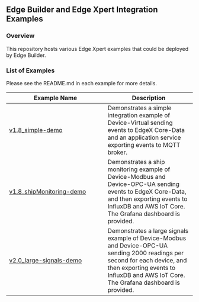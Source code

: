 ## Edge Builder and Edge Xpert Integration Examples

### Overview
This repository hosts various Edge Xpert examples that could be deployed by Edge Builder.

### List of Examples
Please see the README.md in each example for more details.

| <div style="width:250px">Example Name</div> | Description |
| ------------ | ----------- |
| [v1.8_simple-demo](./v1.8_simple-demo) | Demonstrates a simple integration example of Device-Virtual sending events to EdgeX Core-Data and an application service exporting events to MQTT broker. |
| [v1.8_shipMonitoring-demo](./v1.8_shipMonitoring-demo) | Demonstrates a ship monitoring example of Device-Modbus and Device-OPC-UA sending events to EdgeX Core-Data, and then exporting events to InfluxDB and AWS IoT Core. The Grafana dashboard is provided. |
| [v2.0_large-signals-demo](./v2.0_large-signals-demo) | Demonstrates a large signals example of Device-Modbus and Device-OPC-UA sending 2000 readings per second for each device, and then exporting events to InfluxDB and AWS IoT Core. The Grafana dashboard is provided. |